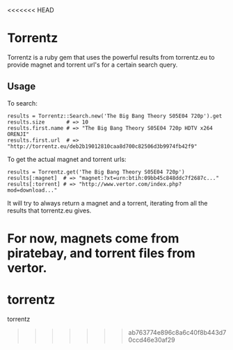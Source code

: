 <<<<<<< HEAD
# Torrentz

Torrentz is a ruby gem that uses the powerful results from torrentz.eu to
provide magnet and torrent url's for a certain search query.

## Usage

To search:

    results = Torrentz::Search.new('The Big Bang Theory S05E04 720p').get
    results.size       # => 10
    results.first.name # => "The Big Bang Theory S05E04 720p HDTV x264 ORENJI"
    results.first.url  # => "http://torrentz.eu/deb2b19012810caa8d700c82506d3b9974fb42f9"

To get the actual magnet and torrent urls:

    results = Torrentz.get('The Big Bang Theory S05E04 720p')
    results[:magnet]  # => "magnet:?xt=urn:btih:09bb45c848ddc7f2687c..."
    results[:torrent] # => "http://www.vertor.com/index.php?mod=download..."

It will try to always return a magnet and a torrent, iterating from all the results
that torrentz.eu gives.

For now, magnets come from piratebay, and torrent files from vertor.
=======
torrentz
========

torrentz
>>>>>>> ab763774e896c8a6c40f8b443d70ccd46e30af29
